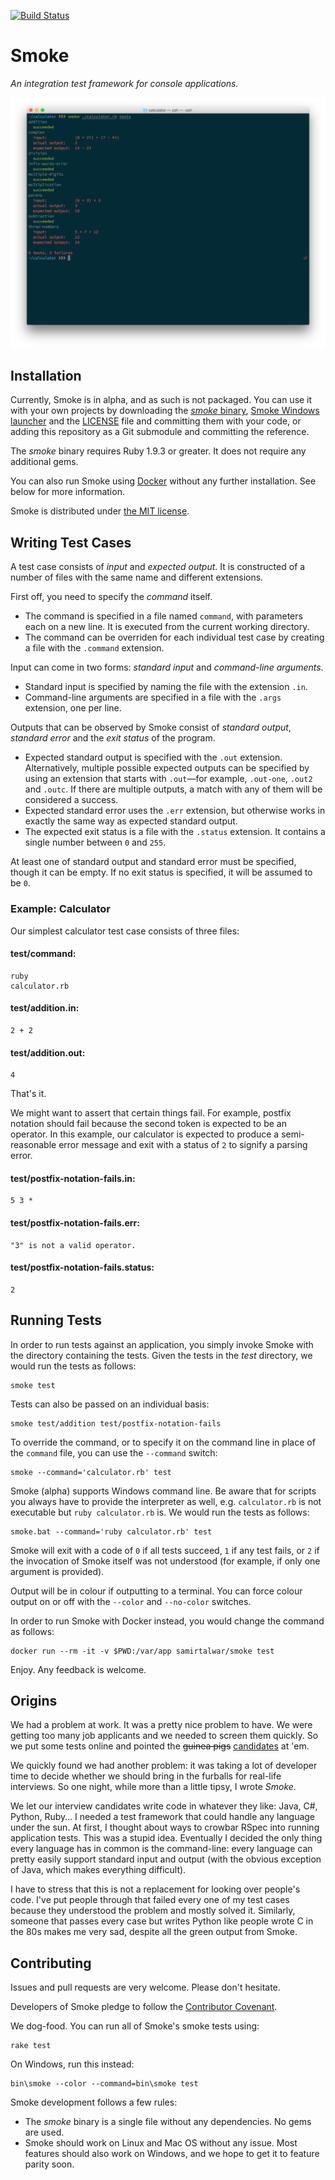 [![Build Status](https://travis-ci.org/codecop/Smoke.svg?branch=master)](https://travis-ci.org/codecop/Smoke)

# Smoke

*An integration test framework for console applications.*

![Smoke output](screenshot.png)

## Installation

Currently, Smoke is in alpha, and as such is not packaged. You can use it with your own projects by downloading the [*smoke* binary][bin/smoke], [Smoke Windows launcher][bin/smoke.bat] and the [LICENSE][] file and committing them with your code, or adding this repository as a Git submodule and committing the reference.

The *smoke* binary requires Ruby 1.9.3 or greater. It does not require any additional gems.

You can also run Smoke using [Docker][] without any further installation. See below for more information.

Smoke is distributed under [the MIT license][LICENSE].

[bin/smoke]: https://raw.githubusercontent.com/codecop/Smoke/master/bin/smoke
[bin/smoke.bat]: https://raw.githubusercontent.com/codecop/Smoke/master/bin/smoke.bat
[LICENSE]: https://raw.githubusercontent.com/codecop/Smoke/master/LICENSE
[Docker]: https://www.docker.com/

## Writing Test Cases

A test case consists of *input* and *expected output*. It is constructed of a number of files with the same name and different extensions.

First off, you need to specify the *command* itself.

  * The command is specified in a file named `command`, with parameters each on a new line. It is executed from the current working directory.
  * The command can be overriden for each individual test case by creating a file with the `.command` extension.

Input can come in two forms: *standard input* and *command-line arguments*.

  * Standard input is specified by naming the file with the extension `.in`.
  * Command-line arguments are specified in a file with the `.args` extension, one per line.

Outputs that can be observed by Smoke consist of *standard output*, *standard error* and the *exit status* of the program.

  * Expected standard output is specified with the `.out` extension. Alternatively, multiple possible expected outputs can be specified by using an extension that starts with `.out`—for example, `.out-one`, `.out2` and `.outc`. If there are multiple outputs, a match with any of them will be considered a success.
  * Expected standard error uses the `.err` extension, but otherwise works in exactly the same way as expected standard output.
  * The expected exit status is a file with the `.status` extension. It contains a single number between `0` and `255`.

At least one of standard output and standard error must be specified, though it can be empty. If no exit status is specified, it will be assumed to be `0`.

### Example: Calculator

Our simplest calculator test case consists of three files:

#### test/command:

    ruby
    calculator.rb

#### test/addition.in:

    2 + 2

#### test/addition.out:

    4

That's it.

We might want to assert that certain things fail. For example, postfix notation should fail because the second token is expected to be an operator. In this example, our calculator is expected to produce a semi-reasonable error message and exit with a status of `2` to signify a parsing error.

#### test/postfix-notation-fails.in:

    5 3 *

#### test/postfix-notation-fails.err:

    "3" is not a valid operator.

#### test/postfix-notation-fails.status:

    2

## Running Tests

In order to run tests against an application, you simply invoke Smoke with the directory containing the tests. Given the tests in the *test* directory, we would run the tests as follows:

    smoke test

Tests can also be passed on an individual basis:

    smoke test/addition test/postfix-notation-fails

To override the command, or to specify it on the command line in place of the `command` file, you can use the `--command` switch:

    smoke --command='calculator.rb' test

Smoke (alpha) supports Windows command line. Be aware that for scripts you always have to provide the interpreter as well, e.g. `calculator.rb` is not executable but `ruby calculator.rb` is. We would run the tests as follows:

    smoke.bat --command='ruby calculator.rb' test

Smoke will exit with a code of `0` if all tests succeed, `1` if any test fails, or `2` if the invocation of Smoke itself was not understood (for example, if only one argument is provided).

Output will be in colour if outputting to a terminal. You can force colour output on or off with the `--color` and `--no-color` switches.

In order to run Smoke with Docker instead, you would change the command as follows:

    docker run --rm -it -v $PWD:/var/app samirtalwar/smoke test

Enjoy. Any feedback is welcome.

## Origins

We had a problem at work. It was a pretty nice problem to have. We were getting too many job applicants and we needed to screen them quickly. So we put some tests online and pointed the <del>guinea pigs</del> <ins>candidates</ins> at 'em.

We quickly found we had another problem: it was taking a lot of developer time to decide whether we should bring in the furballs for real-life interviews. So one night, while more than a little tipsy, I wrote *Smoke*.

We let our interview candidates write code in whatever they like: Java, C#, Python, Ruby&hellip; I needed a test framework that could handle any language under the sun. At first, I thought about ways to crowbar RSpec into running application tests. This was a stupid idea. Eventually I decided the only thing every language has in common is the command-line: every language can pretty easily support standard input and output (with the obvious exception of Java, which makes everything difficult).

I have to stress that this is not a replacement for looking over people's code. I've put people through that failed every one of my test cases because they understood the problem and mostly solved it. Similarly, someone that passes every case but writes Python like people wrote C in the 80s makes me very sad, despite all the green output from Smoke.

## Contributing

Issues and pull requests are very welcome. Please don't hesitate.

Developers of Smoke pledge to follow the [Contributor Covenant][].

We dog-food. You can run all of Smoke's smoke tests using:

    rake test

On Windows, run this instead:

    bin\smoke --color --command=bin\smoke test

Smoke development follows a few rules:

  * The *smoke* binary is a single file without any dependencies. No gems are used.
  * Smoke should work on Linux and Mac OS without any issue. Most features should also work on Windows, and we hope to get it to feature parity soon.

[Contributor Covenant]: http://contributor-covenant.org/version/1/4/
